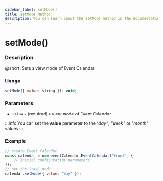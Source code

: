 ```yaml
---
sidebar_label: setMode()
title: setMode Method
description: You can learn about the setMode method in the documentation of the DHTMLX JavaScript Event Calendar library. Browse developer guides and API reference, try out code examples and live demos, and download a free 30-day evaluation version of DHTMLX Event Calendar.
---
```


# setMode()

### Description

@short: Sets a view mode of Event Calendar

### Usage

~~~jsx {}
setMode({ value: string }): void;
~~~

### Parameters

- `value` - (required) a view mode of Event Calendar

:::info
You can set the **value** parameter to the *"day"*, *"week"* or *"month"* values
:::

### Example

~~~jsx {6}
// create Event Calendar
const calendar = new eventCalendar.EventCalendar("#root", {
	// initial configuration parameters
});
// set the "day" mode
calendar.setMode({ value: "day" });
~~~
